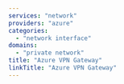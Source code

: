 ```yaml
---
services: "network"
providers: "azure"
categories: 
  - "network interface"
domains:
  - "private network" 
title: "Azure VPN Gateway"
linkTitle: "Azure VPN Gateway"
---
```

